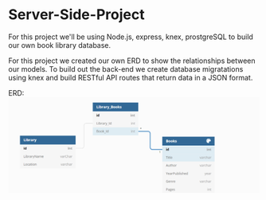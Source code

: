 # Server-Side-Project

For this project we'll be using Node.js, express, knex, prostgreSQL to build our own book library database. 

For this project we created our own ERD to show the relationships between our models.
To build out the back-end we create database migratations using knex and build RESTful API routes that return data in a JSON format.

ERD: ![ERD](ERD.PNG)